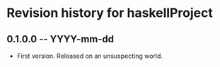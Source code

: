 # Revision history for haskellProject

## 0.1.0.0 -- YYYY-mm-dd

* First version. Released on an unsuspecting world.
